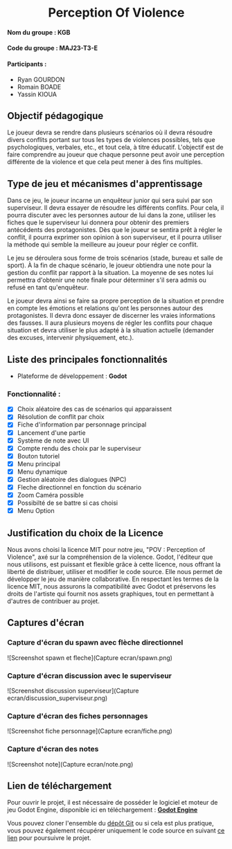 # <div align="center">Perception Of Violence</div>

#### Nom du groupe : KGB

#### Code du groupe : MAJ23-T3-E

#### Participants :

- Ryan GOURDON
- Romain BOADE
- Yassin KIOUA

## Objectif pédagogique

Le joueur devra se rendre dans plusieurs scénarios où il devra résoudre divers conflits portant sur tous les types de violences possibles, tels que psychologiques, verbales, etc., et tout cela, à titre éducatif. L'objectif est de faire comprendre au joueur que chaque personne peut avoir une perception différente de la violence et que cela peut mener à des fins multiples.

## Type de jeu et mécanismes d'apprentissage

Dans ce jeu, le joueur incarne un enquêteur junior qui sera suivi par son superviseur. Il devra essayer de résoudre les différents conflits. Pour cela, il pourra discuter avec les personnes autour de lui dans la zone, utiliser les fiches que le superviseur lui donnera pour obtenir des premiers antécédents des protagonistes. Dès que le joueur se sentira prêt à régler le conflit, il pourra exprimer son opinion à son superviseur, et il pourra utiliser la méthode qui semble la meilleure au joueur pour régler ce conflit.

Le jeu se déroulera sous forme de trois scénarios (stade, bureau et salle de sport). À la fin de chaque scénario, le joueur obtiendra une note pour la gestion du conflit par rapport à la situation. La moyenne de ses notes lui permettra d'obtenir une note finale pour déterminer s'il sera admis ou refusé en tant qu'enquêteur.

Le joueur devra ainsi se faire sa propre perception de la situation et prendre en compte les émotions et relations qu'ont les personnes autour des protagonistes. Il devra donc essayer de discerner les vraies informations des fausses. Il aura plusieurs moyens de régler les conflits pour chaque situation et devra utiliser le plus adapté à la situation actuelle (demander des excuses, intervenir physiquement, etc.).

## Liste des principales fonctionnalités

- Plateforme de développement : **Godot**

### Fonctionnalité :

- [x] Choix aléatoire des cas de scénarios qui apparaissent
- [x] Résolution de conflit par choix
- [x] Fiche d'information par personnage principal
- [x] Lancement d'une partie
- [x] Système de note avec UI 
- [x] Compte rendu des choix par le superviseur
- [x] Bouton tutoriel
- [x] Menu principal
- [x] Menu dynamique
- [x] Gestion aléatoire des dialogues (NPC)
- [x] Fleche directionnel en fonction du scénario
- [x] Zoom Caméra possible
- [x] Possibilté de se battre si cas choisi
- [x] Menu Option

## Justification du choix de la Licence

Nous avons choisi la licence MIT pour notre jeu, "POV : Perception of Violence", axé sur la compréhension de la violence. Godot, l'éditeur que nous utilisons, est puissant et flexible grâce à cette licence, nous offrant la liberté de distribuer, utiliser et modifier le code source. Elle nous permet de développer le jeu de manière collaborative. En respectant les termes de la licence MIT, nous assurons la compatibilité avec Godot et préservons les droits de l'artiste qui fournit nos assets graphiques, tout en permettant à d'autres de contribuer au projet.

## Captures d'écran

### Capture d'écran du spawn avec flèche directionnel
![Screenshot spawn et fleche](Capture ecran/spawn.png)

### Capture d'écran discussion avec le superviseur
![Screenshot discussion superviseur](Capture ecran/discussion_superviseur.png)

### Capture d'écran des fiches personnages
![Screenshot fiche personnage](Capture ecran/fiche.png)

### Capture d'écran des notes
![Screenshot note](Capture ecran/note.png)

## Lien de téléchargement

Pour ouvrir le projet, il est nécessaire de posséder le logiciel et moteur de jeu Godot Engine, disponible ici en téléchargement : **[Godot Engine](https://godotengine.org/download)**


Vous pouvez cloner l'ensemble du [dépôt Git](https://github.com/yassinkioua/Jeu_serieux_POV)  ou si cela est plus pratique, vous pouvez également récupérer uniquement le code source en suivant [ce lien](./src) pour poursuivre le projet.